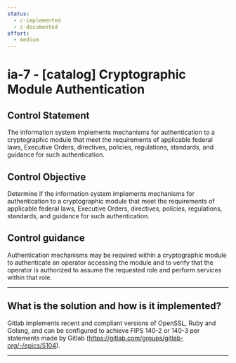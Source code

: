 ```yaml
---
status:
  - c-implemented
  - c-documented
effort:
  - medium
---
```


# ia-7 - \[catalog\] Cryptographic Module Authentication

## Control Statement

The information system implements mechanisms for authentication to a cryptographic module that meet the requirements of applicable federal laws, Executive Orders, directives, policies, regulations, standards, and guidance for such authentication.

## Control Objective

Determine if the information system implements mechanisms for authentication to a cryptographic module that meet the requirements of applicable federal laws, Executive Orders, directives, policies, regulations, standards, and guidance for such authentication.

## Control guidance

Authentication mechanisms may be required within a cryptographic module to authenticate an operator accessing the module and to verify that the operator is authorized to assume the requested role and perform services within that role.

______________________________________________________________________

## What is the solution and how is it implemented?

Gitlab implements recent and compliant versions of OpenSSL, Ruby and Golang, and can be configured to achieve FIPS 140-2 or 140-3 per statements made by Gitlab (https://gitlab.com/groups/gitlab-org/-/epics/5104).

______________________________________________________________________
